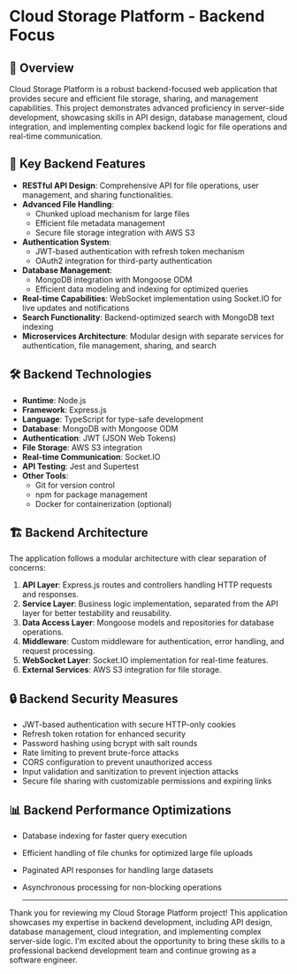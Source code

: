 # Cloud Storage Platform - Backend Focus

## 🚀 Overview

Cloud Storage Platform is a robust backend-focused web application that provides secure and efficient file storage, sharing, and management capabilities. This project demonstrates advanced proficiency in server-side development, showcasing skills in API design, database management, cloud integration, and implementing complex backend logic for file operations and real-time communication.

## 🌟 Key Backend Features

- **RESTful API Design**: Comprehensive API for file operations, user management, and sharing functionalities.
- **Advanced File Handling**: 
  - Chunked upload mechanism for large files
  - Efficient file metadata management
  - Secure file storage integration with AWS S3
- **Authentication System**: 
  - JWT-based authentication with refresh token mechanism
  - OAuth2 integration for third-party authentication
- **Database Management**: 
  - MongoDB integration with Mongoose ODM
  - Efficient data modeling and indexing for optimized queries
- **Real-time Capabilities**: WebSocket implementation using Socket.IO for live updates and notifications
- **Search Functionality**: Backend-optimized search with MongoDB text indexing
- **Microservices Architecture**: Modular design with separate services for authentication, file management, sharing, and search

## 🛠️ Backend Technologies

- **Runtime**: Node.js
- **Framework**: Express.js
- **Language**: TypeScript for type-safe development
- **Database**: MongoDB with Mongoose ODM
- **Authentication**: JWT (JSON Web Tokens)
- **File Storage**: AWS S3 integration
- **Real-time Communication**: Socket.IO
- **API Testing**: Jest and Supertest
- **Other Tools**:
  - Git for version control
  - npm for package management
  - Docker for containerization (optional)

## 🏗️ Backend Architecture

The application follows a modular architecture with clear separation of concerns:

1. **API Layer**: Express.js routes and controllers handling HTTP requests and responses.
2. **Service Layer**: Business logic implementation, separated from the API layer for better testability and reusability.
3. **Data Access Layer**: Mongoose models and repositories for database operations.
4. **Middleware**: Custom middleware for authentication, error handling, and request processing.
5. **WebSocket Layer**: Socket.IO implementation for real-time features.
6. **External Services**: AWS S3 integration for file storage.

## 🔒 Backend Security Measures

- JWT-based authentication with secure HTTP-only cookies
- Refresh token rotation for enhanced security
- Password hashing using bcrypt with salt rounds
- Rate limiting to prevent brute-force attacks
- CORS configuration to prevent unauthorized access
- Input validation and sanitization to prevent injection attacks
- Secure file sharing with customizable permissions and expiring links

## 📊 Backend Performance Optimizations

- Database indexing for faster query execution
- Efficient handling of file chunks for optimized large file uploads
- Paginated API responses for handling large datasets
- Asynchronous processing for non-blocking operations

  ---

Thank you for reviewing my Cloud Storage Platform project! This application showcases my expertise in backend development, including API design, database management, cloud integration, and implementing complex server-side logic. I'm excited about the opportunity to bring these skills to a professional backend development team and continue growing as a software engineer.
     
     

